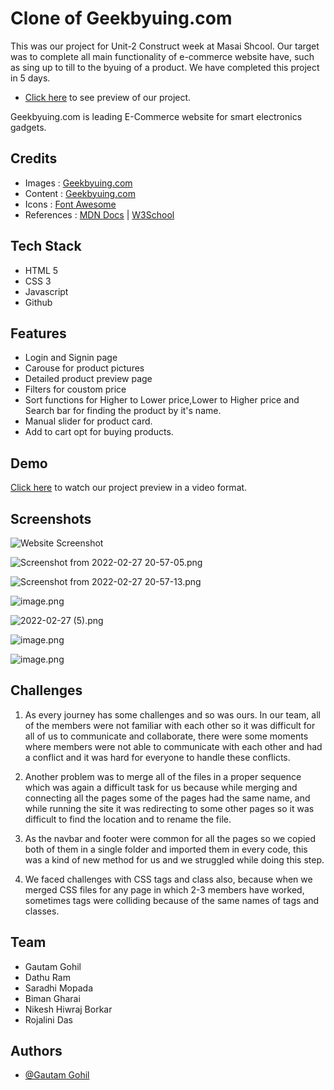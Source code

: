 
# Clone of Geekbyuing.com
This was our project for Unit-2 Construct week at Masai Shcool.
Our target was to complete all main functionality of e-commerce website have, such as sing up to till to the byuing of a product.
We have completed this project in 5 days.

- [Click here](https://condescending-liskov-29c836.netlify.app/index.html) to see preview of our project.

Geekbyuing.com is leading E-Commerce website for smart electronics gadgets.




## Credits

 - Images : [Geekbyuing.com](https://www.geekbuying.com/)
 - Content : [Geekbyuing.com](https://www.geekbuying.com/)
 - Icons : [Font Awesome](https://fontawesome.com/)
 - References : [MDN Docs](https://developer.mozilla.org/en-US/) | [W3School](https://www.w3schools.com/)

## Tech Stack

- HTML 5
- CSS 3
- Javascript
- Github
## Features

- Login and Signin page
- Carouse for product pictures
- Detailed product preview page
- Filters for coustom price
- Sort functions for Higher to Lower price,Lower to Higher price and Search bar for finding the product by it's name.
- Manual slider for product card.
- Add to cart opt for buying products.



## Demo

[Click here](https://drive.google.com/file/d/1-kuWbPpRxf_hCHESnUfWqlrbqgwa-XOp/view?usp=sharing) to watch our project preview in a video format. 



## Screenshots

![Website Screenshot](https://cdn.hashnode.com/res/hashnode/image/upload/v1645977375942/ZvvdOsCvM.png)

![Screenshot from 2022-02-27 20-57-05.png](https://cdn.hashnode.com/res/hashnode/image/upload/v1645976977453/Syoyw5ZJX.png)



![Screenshot from 2022-02-27 20-57-13.png](https://cdn.hashnode.com/res/hashnode/image/upload/v1645977058939/RFwDg5uqJ.png)

![image.png](https://cdn.hashnode.com/res/hashnode/image/upload/v1645952211716/aSboxm1Phc.png)



![2022-02-27 (5).png](https://cdn.hashnode.com/res/hashnode/image/upload/v1645974613126/Qu0VM_qxC.png)



![image.png](https://cdn.hashnode.com/res/hashnode/image/upload/v1645952352339/FP-TI7Jbr.png)



![image.png](https://cdn.hashnode.com/res/hashnode/image/upload/v1645952436530/5Y4-JLPNF.png)
## Challenges

1. As every journey has some challenges and so was ours. In our team, all of the members were not familiar with each other so it was difficult for all of us to communicate and collaborate, there were some moments where members were not able to communicate with each other and had a conflict and it was hard for everyone to handle these conflicts.

2. Another problem was to merge all of the files in a proper sequence which was again a difficult task for us because while merging and connecting all the pages some of the pages had the same name, and while running the site it was redirecting to some other pages so it was difficult to find the location and to rename the file.

3. As the navbar and footer were common for all the pages so we copied both of them in a single folder and imported them in every code, this was a kind of new method for us and we struggled while doing this step.

4. We faced challenges with CSS tags and class also, because when we merged CSS files for any page in which 2-3 members have worked, sometimes tags were colliding because of the same names of tags and classes.

## Team

- Gautam Gohil
- Dathu Ram
- Saradhi Mopada
- Biman Gharai
- Nikesh Hiwraj Borkar
- Rojalini Das
## Authors

- [@Gautam Gohil](https://github.com/gautam6023)
